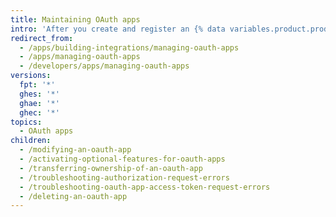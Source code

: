 ```yaml
---
title: Maintaining OAuth apps
intro: 'After you create and register an {% data variables.product.prodname_oauth_app %}, you can make modifications to the app, change permissions, transfer ownership, and delete the app.'
redirect_from:
  - /apps/building-integrations/managing-oauth-apps
  - /apps/managing-oauth-apps
  - /developers/apps/managing-oauth-apps
versions:
  fpt: '*'
  ghes: '*'
  ghae: '*'
  ghec: '*'
topics:
  - OAuth apps
children:
  - /modifying-an-oauth-app
  - /activating-optional-features-for-oauth-apps
  - /transferring-ownership-of-an-oauth-app
  - /troubleshooting-authorization-request-errors
  - /troubleshooting-oauth-app-access-token-request-errors
  - /deleting-an-oauth-app
---
```

